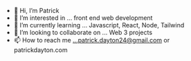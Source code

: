 - 👋 Hi, I’m Patrick
- 👀 I’m interested in ... front end web development
- 🌱 I’m currently learning ... Javascript, React, Node, Tailwind
- 💞️ I’m looking to collaborate on ... Web 3 projects
- 📫 How to reach me ...patrick.dayton24@gmail.com or patrickdayton.com

<!---
pdayton25/pdayton25 is a ✨ special ✨ repository because its `README.md` (this file) appears on your GitHub profile.
You can click the Preview link to take a look at your changes.
--->
